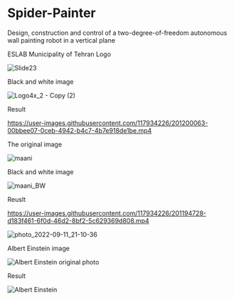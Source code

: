 # Spider-Painter
Design, construction and control of a two-degree-of-freedom autonomous wall painting robot in a vertical plane

ESLAB
Municipality of Tehran Logo

![Slide23](https://user-images.githubusercontent.com/117934226/201197310-42816c8c-6b0c-4f80-8f09-02da01af0cd8.jpg)

Black and white image

![Logo4x_2 - Copy (2)](https://user-images.githubusercontent.com/117934226/201197353-3b0cd3db-c52f-472a-a0c1-48ee273d58aa.jpg)

Result

https://user-images.githubusercontent.com/117934226/201200063-00bbee07-0ceb-4942-b4c7-4b7e918de1be.mp4



The original image

![maani](https://user-images.githubusercontent.com/117934226/201195308-59915f43-d341-4c26-8c33-6e13b2fe3ffe.jpg)

Black and white image

![maani_BW](https://user-images.githubusercontent.com/117934226/201195322-c69c87be-b755-4b41-860f-a57b37537d06.jpg)

Reuslt

https://user-images.githubusercontent.com/117934226/201194728-d183f461-6f0d-46d2-8bf2-5c629369d808.mp4

![photo_2022-09-11_21-10-36](https://user-images.githubusercontent.com/117934226/201202544-1ccbe61d-f384-45e5-bc52-db56e88a6815.jpg)


Albert Einstein image

![Albert Einstein original photo](https://user-images.githubusercontent.com/117934226/201195588-e3a9339f-b935-46d9-9c7b-81072ea0481c.jpg)


Result

![Albert Einstein](https://user-images.githubusercontent.com/117934226/201195617-5fd25550-d126-4f09-94e3-e169f0852fdf.jpg)

